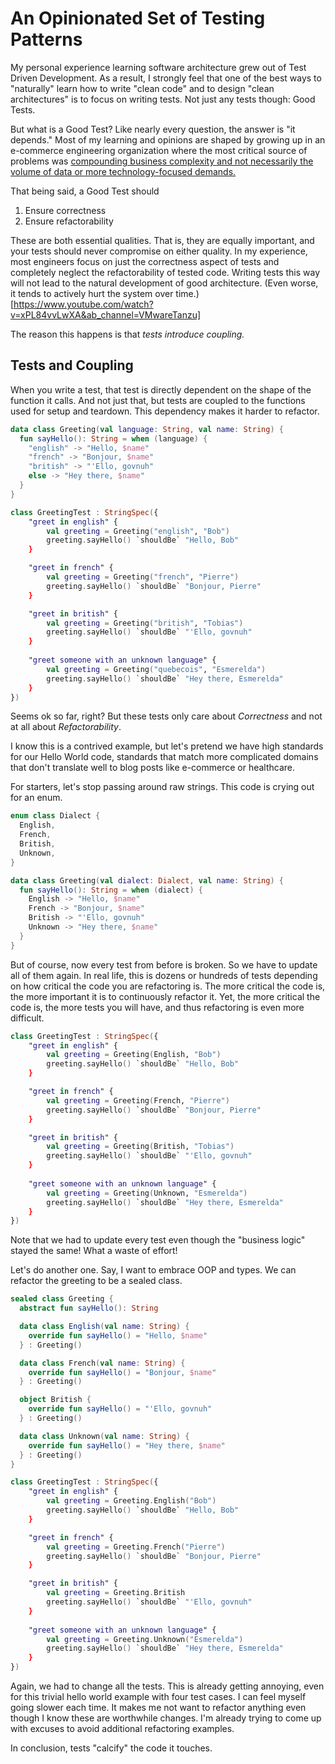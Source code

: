 # An Opinionated Set of Testing Patterns

My personal experience learning software architecture grew out of Test Driven Development. As a result, I strongly feel that one of the best ways to "naturally" learn how to write "clean code" and to design "clean architectures" is to focus on writing tests. Not just any tests though: Good Tests.

But what is a Good Test? Like nearly every question, the answer is "it depends." Most of my learning and opinions are shaped by growing up in an e-commerce engineering organization where the most critical source of problems was [compounding business complexity and not necessarily the volume of data or more technology-focused demands.](https://youtu.be/avi-TZI9t2I?t=136)

That being said, a Good Test should 

1) Ensure correctness
2) Ensure refactorability

These are both essential qualities. That is, they are equally important, and your tests should never compromise on either quality. In my experience, most engineers focus on just the correctness aspect of tests and completely neglect the refactorability of tested code. Writing tests this way will not lead to the natural development of good architecture. (Even worse, it tends to actively hurt the system over time.)[https://www.youtube.com/watch?v=xPL84vvLwXA&ab_channel=VMwareTanzu]

The reason this happens is that *tests introduce coupling.* 

## Tests and Coupling
When you write a test, that test is directly dependent on the shape of the function it calls. And not just that, but tests are coupled to the functions used for setup and teardown. This dependency makes it harder to refactor.

```kotlin
data class Greeting(val language: String, val name: String) {
  fun sayHello(): String = when (language) {
    "english" -> "Hello, $name"
    "french" -> "Bonjour, $name"
    "british" -> "'Ello, govnuh"
    else -> "Hey there, $name"
  }
}

class GreetingTest : StringSpec({
    "greet in english" {
        val greeting = Greeting("english", "Bob")
        greeting.sayHello() `shouldBe` "Hello, Bob"
    }

    "greet in french" {
        val greeting = Greeting("french", "Pierre")
        greeting.sayHello() `shouldBe` "Bonjour, Pierre"
    }

    "greet in british" {
        val greeting = Greeting("british", "Tobias")
        greeting.sayHello() `shouldBe` "'Ello, govnuh"
    }
    
    "greet someone with an unknown language" {
        val greeting = Greeting("quebecois", "Esmerelda")
        greeting.sayHello() `shouldBe` "Hey there, Esmerelda"
    }
})
```

Seems ok so far, right? But these tests only care about *Correctness* and not at all about *Refactorability*.

I know this is a contrived example, but let's pretend we have high standards for our Hello World code, standards that match more complicated domains that don't translate well to blog posts like e-commerce or healthcare.

For starters, let's stop passing around raw strings. This code is crying out for an enum.

```kotlin
enum class Dialect {
  English,
  French,
  British,
  Unknown,
}

data class Greeting(val dialect: Dialect, val name: String) {
  fun sayHello(): String = when (dialect) {
    English -> "Hello, $name"
    French -> "Bonjour, $name"
    British -> "'Ello, govnuh"
    Unknown -> "Hey there, $name"
  }
}
```

But of course, now every test from before is broken. So we have to update all of them again. In real life, this is dozens or hundreds of tests depending on how critical the code you are refactoring is. The more critical the code is, the more important it is to continuously refactor it. Yet, the more critical the code is, the more tests you will have, and thus refactoring is even more difficult.

```kotlin
class GreetingTest : StringSpec({
    "greet in english" {
        val greeting = Greeting(English, "Bob")
        greeting.sayHello() `shouldBe` "Hello, Bob"
    }

    "greet in french" {
        val greeting = Greeting(French, "Pierre")
        greeting.sayHello() `shouldBe` "Bonjour, Pierre"
    }

    "greet in british" {
        val greeting = Greeting(British, "Tobias")
        greeting.sayHello() `shouldBe` "'Ello, govnuh"
    }
    
    "greet someone with an unknown language" {
        val greeting = Greeting(Unknown, "Esmerelda")
        greeting.sayHello() `shouldBe` "Hey there, Esmerelda"
    }
})
```

Note that we had to update every test even though the "business logic" stayed the same! What a waste of effort!

Let's do another one. Say, I want to embrace OOP and types. We can refactor the greeting to be a sealed class.

```kotlin
sealed class Greeting {
  abstract fun sayHello(): String

  data class English(val name: String) {
    override fun sayHello() = "Hello, $name"
  } : Greeting()

  data class French(val name: String) {
    override fun sayHello() = "Bonjour, $name"
  } : Greeting()

  object British {
    override fun sayHello() = "'Ello, govnuh"
  } : Greeting()

  data class Unknown(val name: String) {
    override fun sayHello() = "Hey there, $name"
  } : Greeting()
}

class GreetingTest : StringSpec({
    "greet in english" {
        val greeting = Greeting.English("Bob")
        greeting.sayHello() `shouldBe` "Hello, Bob"
    }

    "greet in french" {
        val greeting = Greeting.French("Pierre")
        greeting.sayHello() `shouldBe` "Bonjour, Pierre"
    }

    "greet in british" {
        val greeting = Greeting.British
        greeting.sayHello() `shouldBe` "'Ello, govnuh"
    }
    
    "greet someone with an unknown language" {
        val greeting = Greeting.Unknown("Esmerelda")
        greeting.sayHello() `shouldBe` "Hey there, Esmerelda"
    }
})
```

Again, we had to change all the tests. This is already getting annoying, even for this trivial hello world example with four test cases. I can feel myself going slower each time. It makes me not want to refactor anything even though I know these are worthwhile changes. I'm already trying to come up with excuses to avoid additional refactoring examples.

In conclusion, tests "calcify" the code it touches.
